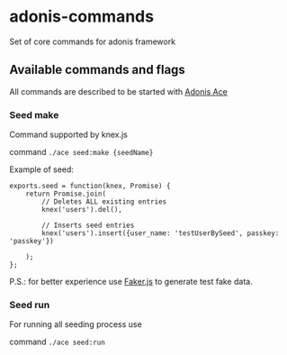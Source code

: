 # adonis-commands
Set of core commands for adonis framework

## Available commands and flags
All commands are described to be started with [Adonis Ace](https://github.com/adonisjs/ace)

### Seed make
Command supported by knex.js

command `./ace seed:make {seedName}`

Example of seed:

```
exports.seed = function(knex, Promise) {
    return Promise.join(
        // Deletes ALL existing entries
        knex('users').del(), 

        // Inserts seed entries
        knex('users').insert({user_name: 'testUserBySeed', passkey: 'passkey'})
        
    );
};
```
P.S.: for better experience use [Faker.js](https://github.com/marak/faker.js) to generate test fake data.

### Seed run
For running all seeding process use

command `./ace seed:run`
